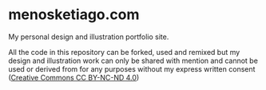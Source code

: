 # menosketiago.com

My personal design and illustration portfolio site.

All the code in this repository can be forked, used and remixed but my design and illustration work can only be shared with mention and cannot be used or derived from for any purposes without my express written consent ([Creative Commons CC BY-NC-ND 4.0](https://creativecommons.org/licenses/by-nc-nd/4.0/))
